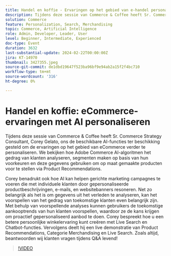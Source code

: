 ```yaml
---
title: Handel en koffie - Ervaringen op het gebied van e-handel personaliseren met AI
description: Tijdens deze sessie van Commerce & Coffee heeft Sr. Commerce Strategy Consultant, Corey Gelato, ons de beschikbare AI-functies ter beschikking gesteld om de ervaringen op het gebied van eCommerce verder te personaliseren. We bekijken hoe Adobe Commerce AI-algoritmen het gedrag van klanten analyseren, segmenten maken op basis van hun voorkeuren en deze gegevens gebruiken om op maat gemaakte producten voor te stellen via Product Recommendations. Corey benadrukt ook hoe AI kan helpen gerichte marketing campagnes te voeren die met individuele klanten door gepersonaliseerde productbeschrijvingen, e-mails, en websitebanners resoneren. Net zo belangrijk als het is om gegevens uit het verleden te analyseren, kan het voorspellen van het gedrag van toekomstige klanten even belangrijk zijn. Met behulp van voorspellende analyses kunnen gebruikers de toekomstige aankooptrends van hun klanten voorspellen, waardoor ze de kans krijgen om proactief gepersonaliseerd aanbod te doen. Corey bespreekt hoe u een betere persoonlijke winkelervaring kunt creëren met Live Search en Chatbot-functies. Vervolgens deelt hij een live demonstratie van Product Recommendations, Categorie Merchandising en Live Search. Zoals altijd, beantwoorden wij klanten vragen tijdens Q&A levend!
solution: Commerce
feature: Personalization, Search, Merchandising
topic: Commerce, Artificial Intelligence
role: Admin, Developer, Leader, User
level: Beginner, Intermediate, Experienced
doc-type: Event
duration: 3632
last-substantial-update: 2024-02-22T00:00:00Z
jira: KT-14970
thumbnail: 3427355.jpeg
source-git-commit: de1dbd19647f523ba96bf9e94ab2a15f2f4bc710
workflow-type: tm+mt
source-wordcount: '316'
ht-degree: 0%

---
```



# Handel en koffie: eCommerce-ervaringen met AI personaliseren

Tijdens deze sessie van Commerce &amp; Coffee heeft Sr. Commerce Strategy Consultant, Corey Gelato, ons de beschikbare AI-functies ter beschikking gesteld om de ervaringen op het gebied van eCommerce verder te personaliseren. We bekijken hoe Adobe Commerce AI-algoritmen het gedrag van klanten analyseren, segmenten maken op basis van hun voorkeuren en deze gegevens gebruiken om op maat gemaakte producten voor te stellen via Product Recommendations.

Corey benadrukt ook hoe AI kan helpen gerichte marketing campagnes te voeren die met individuele klanten door gepersonaliseerde productbeschrijvingen, e-mails, en websitebanners resoneren. Net zo belangrijk als het is om gegevens uit het verleden te analyseren, kan het voorspellen van het gedrag van toekomstige klanten even belangrijk zijn. Met behulp van voorspellende analyses kunnen gebruikers de toekomstige aankooptrends van hun klanten voorspellen, waardoor ze de kans krijgen om proactief gepersonaliseerd aanbod te doen. Corey bespreekt hoe u een betere persoonlijke winkelervaring kunt creëren met Live Search en Chatbot-functies. Vervolgens deelt hij een live demonstratie van Product Recommendations, Categorie Merchandising en Live Search. Zoals altijd, beantwoorden wij klanten vragen tijdens Q&amp;A levend!

>[!VIDEO](https://video.tv.adobe.com/v/3427493/?learn=on)

